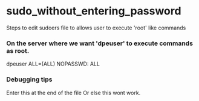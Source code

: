 # sudo_without_entering_password
Steps to edit sudoers file to allows user to execute 'root' like commands


###  On the server where we want 'dpeuser' to execute commands as root.

dpeuser ALL=(ALL) NOPASSWD: ALL

### Debugging tips

Enter this at the end of the file
Or else this wont work.
